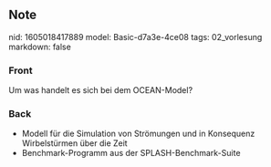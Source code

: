 ## Note
nid: 1605018417889
model: Basic-d7a3e-4ce08
tags: 02_vorlesung
markdown: false

### Front
<p><span>Um was handelt es sich bei dem OCEAN-Model?</span>

### Back
<ul>
  <li><span>Modell für die Simulation von Strömungen und in
  Konsequenz Wirbelstürmen über die Zeit</span>
  <li><span>Benchmark-Programm aus der
  SPLASH-Benchmark-Suite</span>
</ul>
